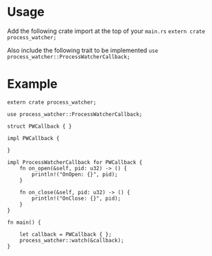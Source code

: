 # Usage
Add the following crate import at the top of your ```main.rs```
```extern crate process_watcher;```

Also include the following trait to be implemented
```use process_watcher::ProcessWatcherCallback;```

# Example
```
extern crate process_watcher;

use process_watcher::ProcessWatcherCallback;

struct PWCallback { }

impl PWCallback {

}

impl ProcessWatcherCallback for PWCallback {
	fn on_open(&self, pid: u32) -> () {
		println!("OnOpen: {}", pid);
	}

	fn on_close(&self, pid: u32) -> () {
		println!("OnClose: {}", pid);
	}
}

fn main() {

	let callback = PWCallback { };
	process_watcher::watch(&callback);
}
```
